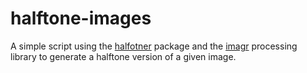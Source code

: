 # halftone-images

A simple script using the [halfotner](https://github.com/cmarcum/halftoner) package and the [imagr](https://github.com/dahtah/imager) processing library to generate a halftone version of a given image.
